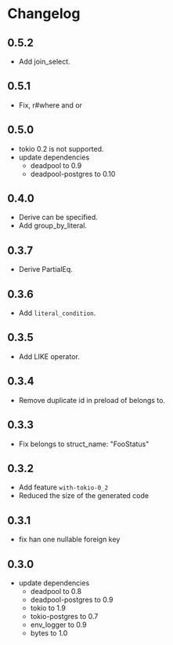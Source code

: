 # Changelog

## 0.5.2

- Add join_select.

## 0.5.1

- Fix, r#where and or

## 0.5.0

- tokio 0.2 is not supported.
- update dependencies
    - deadpool to 0.9
    - deadpool-postgres to 0.10

## 0.4.0

- Derive can be specified.
- Add group_by_literal.

## 0.3.7

- Derive PartialEq.

## 0.3.6

- Add `literal_condition`.

## 0.3.5

- Add LIKE operator.

## 0.3.4

- Remove duplicate id in preload of belongs to.

## 0.3.3

- Fix belongs to struct_name: "FooStatus"

## 0.3.2

- Add feature `with-tokio-0_2`
- Reduced the size of the generated code

## 0.3.1

- fix han one nullable foreign key

## 0.3.0

- update dependencies
    - deadpool to 0.8
    - deadpool-postgres to 0.9
    - tokio to 1.9
    - tokio-postgres to 0.7
    - env_logger to 0.9
    - bytes to 1.0
